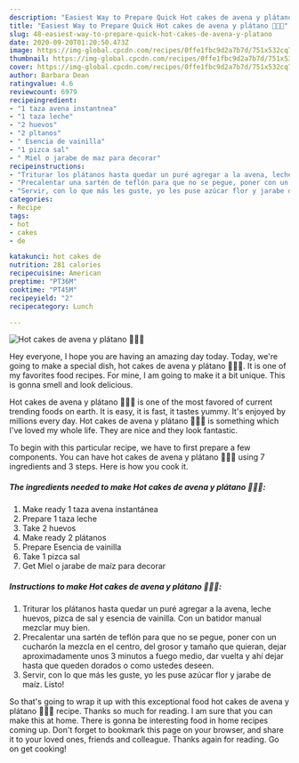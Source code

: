 ```yaml
---
description: "Easiest Way to Prepare Quick Hot cakes de avena y plátano 🍌🍯🥞"
title: "Easiest Way to Prepare Quick Hot cakes de avena y plátano 🍌🍯🥞"
slug: 48-easiest-way-to-prepare-quick-hot-cakes-de-avena-y-platano
date: 2020-09-20T01:20:50.473Z
image: https://img-global.cpcdn.com/recipes/0ffe1fbc9d2a7b7d/751x532cq70/hot-cakes-de-avena-y-platano-🍌🍯🥞-foto-principal.jpg
thumbnail: https://img-global.cpcdn.com/recipes/0ffe1fbc9d2a7b7d/751x532cq70/hot-cakes-de-avena-y-platano-🍌🍯🥞-foto-principal.jpg
cover: https://img-global.cpcdn.com/recipes/0ffe1fbc9d2a7b7d/751x532cq70/hot-cakes-de-avena-y-platano-🍌🍯🥞-foto-principal.jpg
author: Barbara Dean
ratingvalue: 4.6
reviewcount: 6979
recipeingredient:
- "1 taza avena instantnea"
- "1 taza leche"
- "2 huevos"
- "2 pltanos"
- " Esencia de vainilla"
- "1 pizca sal"
- " Miel o jarabe de maz para decorar"
recipeinstructions:
- "Triturar los plátanos hasta quedar un puré agregar a la avena, leche huevos, pizca de sal y esencia de vainilla. Con un batidor manual mezclar muy bien."
- "Precalentar una sartén de teflón para que no se pegue, poner con un cucharón la mezcla en el centro, del grosor y tamaño que quieran, dejar aproximadamente unos 3 minutos a fuego medio, dar vuelta y ahí dejar hasta que queden dorados o como ustedes deseen."
- "Servir, con lo que más les guste, yo les puse azúcar flor y jarabe de maíz. Listo!"
categories:
- Recipe
tags:
- hot
- cakes
- de

katakunci: hot cakes de 
nutrition: 281 calories
recipecuisine: American
preptime: "PT36M"
cooktime: "PT45M"
recipeyield: "2"
recipecategory: Lunch

---
```



![Hot cakes de avena y plátano 🍌🍯🥞](https://img-global.cpcdn.com/recipes/0ffe1fbc9d2a7b7d/751x532cq70/hot-cakes-de-avena-y-platano-🍌🍯🥞-foto-principal.jpg)

Hey everyone, I hope you are having an amazing day today. Today, we're going to make a special dish, hot cakes de avena y plátano 🍌🍯🥞. It is one of my favorites food recipes. For mine, I am going to make it a bit unique. This is gonna smell and look delicious.

Hot cakes de avena y plátano 🍌🍯🥞 is one of the most favored of current trending foods on earth. It is easy, it is fast, it tastes yummy. It's enjoyed by millions every day. Hot cakes de avena y plátano 🍌🍯🥞 is something which I've loved my whole life. They are nice and they look fantastic.




To begin with this particular recipe, we have to first prepare a few components. You can have hot cakes de avena y plátano 🍌🍯🥞 using 7 ingredients and 3 steps. Here is how you cook it.

<!--inarticleads1-->

##### The ingredients needed to make Hot cakes de avena y plátano 🍌🍯🥞:

1. Make ready 1 taza avena instantánea
1. Prepare 1 taza leche
1. Take 2 huevos
1. Make ready 2 plátanos
1. Prepare  Esencia de vainilla
1. Take 1 pizca sal
1. Get  Miel o jarabe de maíz para decorar




<!--inarticleads2-->

##### Instructions to make Hot cakes de avena y plátano 🍌🍯🥞:

1. Triturar los plátanos hasta quedar un puré agregar a la avena, leche huevos, pizca de sal y esencia de vainilla. Con un batidor manual mezclar muy bien.
1. Precalentar una sartén de teflón para que no se pegue, poner con un cucharón la mezcla en el centro, del grosor y tamaño que quieran, dejar aproximadamente unos 3 minutos a fuego medio, dar vuelta y ahí dejar hasta que queden dorados o como ustedes deseen.
1. Servir, con lo que más les guste, yo les puse azúcar flor y jarabe de maíz. Listo!




So that's going to wrap it up with this exceptional food hot cakes de avena y plátano 🍌🍯🥞 recipe. Thanks so much for reading. I am sure that you can make this at home. There is gonna be interesting food in home recipes coming up. Don't forget to bookmark this page on your browser, and share it to your loved ones, friends and colleague. Thanks again for reading. Go on get cooking!
